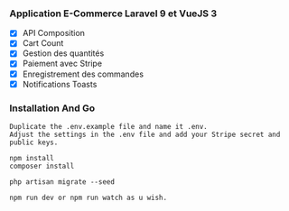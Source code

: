 ### Application E-Commerce Laravel 9 et VueJS 3

- [x] API Composition
- [x] Cart Count
- [x] Gestion des quantités
- [x] Paiement avec Stripe
- [x] Enregistrement des commandes
- [x] Notifications Toasts

### Installation And Go

    Duplicate the .env.example file and name it .env. 
    Adjust the settings in the .env file and add your Stripe secret and public keys.

    npm install
    composer install

    php artisan migrate --seed

    npm run dev or npm run watch as u wish.
    